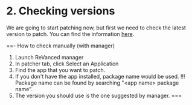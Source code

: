 # 2. Checking versions

We are going to start patching now, but first we need to check the latest version to patch. You can find the information [here](/05-versions.md).

==- How to check manually (with manager)
1. Launch ReVanced manager
2. In patcher tab, click Select an Application
3. Find the app that you want to patch.
4. If you don't have the app installed, package name would be used. 
!!!
Package name can be found by searching "\<app name\> package name".
5. The version you should use is the one suggested by manager.
===
